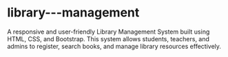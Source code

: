# library---management
A responsive and user-friendly Library Management System built using HTML, CSS, and Bootstrap. This system allows students, teachers, and admins to register, search books, and manage library resources effectively.

